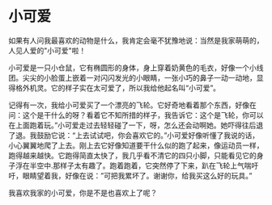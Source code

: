 # 小可爱

如果有人问我最喜欢的动物是什么，我肯定会毫不犹豫地说：当然是我家萌萌的，人见人爱的"小可爱"啦！

小可爱是一只小仓鼠，它有椭圆形的身体，身上穿着奶黄色的毛衣，好像一个小线团。尖尖的小脸蛋上嵌着一对闪闪发光的小眼睛，一张小巧的鼻子一动一动地，显得格外机灵。它的样子实在太可爱了，所以我给他起名叫“小可爱”。

记得有一次，我给小可爱买了一个漂亮的飞轮。它好奇地看着那个东西，好像在问：这个是干什么的呀？看着它不知所措的样子，我告诉它：这个是飞轮，你可以在上面跑着玩。”小可爱走过去轻轻碰了一下，呀，怎么还会动啊她。她吓得往后退了退。我鼓励它说：“上去试试吧，你会喜欢它的。”小可爱好像听懂了我说的话，小心翼翼地爬了上去。刚上去它好像知道要干什么似的跑了起来，像运动员一样，跑得越来越快。它跑得简直太快了，我几乎看不清它的四只小脚，只能看见它的身子浮在半空中.那样子太有趣了。跑着跑着，它突然停了下来，趴在飞轮上气喘吁吁，眼睛望着我，好像在说：”可把我累坏了。谢谢你，给我买这么好的玩具。”

我喜欢我家的小可爱，你是不是也喜欢上了呢？

